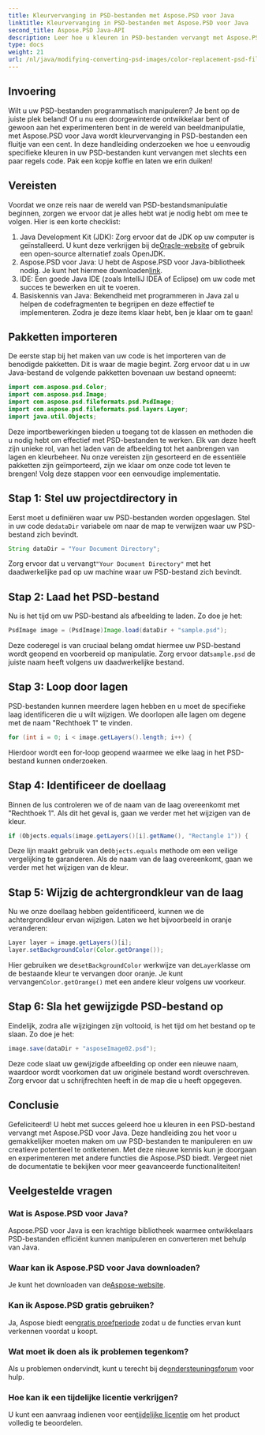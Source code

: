 ```yaml
---
title: Kleurvervanging in PSD-bestanden met Aspose.PSD voor Java
linktitle: Kleurvervanging in PSD-bestanden met Aspose.PSD voor Java
second_title: Aspose.PSD Java-API
description: Leer hoe u kleuren in PSD-bestanden vervangt met Aspose.PSD voor Java. Volg deze eenvoudige stapsgewijze handleiding om uw afbeeldingen efficiënt te manipuleren.
type: docs
weight: 21
url: /nl/java/modifying-converting-psd-images/color-replacement-psd-files/
---
```

## Invoering
Wilt u uw PSD-bestanden programmatisch manipuleren? Je bent op de juiste plek beland! Of u nu een doorgewinterde ontwikkelaar bent of gewoon aan het experimenteren bent in de wereld van beeldmanipulatie, met Aspose.PSD voor Java wordt kleurvervanging in PSD-bestanden een fluitje van een cent. In deze handleiding onderzoeken we hoe u eenvoudig specifieke kleuren in uw PSD-bestanden kunt vervangen met slechts een paar regels code. Pak een kopje koffie en laten we erin duiken!
## Vereisten
Voordat we onze reis naar de wereld van PSD-bestandsmanipulatie beginnen, zorgen we ervoor dat je alles hebt wat je nodig hebt om mee te volgen. Hier is een korte checklist:
1.  Java Development Kit (JDK): Zorg ervoor dat de JDK op uw computer is geïnstalleerd. U kunt deze verkrijgen bij de[Oracle-website](https://www.oracle.com/java/technologies/javase-jdk11-downloads.html) of gebruik een open-source alternatief zoals OpenJDK.
2.  Aspose.PSD voor Java: U hebt de Aspose.PSD voor Java-bibliotheek nodig. Je kunt het hiermee downloaden[link](https://releases.aspose.com/psd/java/).
3. IDE: Een goede Java IDE (zoals IntelliJ IDEA of Eclipse) om uw code met succes te bewerken en uit te voeren.
4. Basiskennis van Java: Bekendheid met programmeren in Java zal u helpen de codefragmenten te begrijpen en deze effectief te implementeren.
Zodra je deze items klaar hebt, ben je klaar om te gaan!
## Pakketten importeren
De eerste stap bij het maken van uw code is het importeren van de benodigde pakketten. Dit is waar de magie begint. Zorg ervoor dat u in uw Java-bestand de volgende pakketten bovenaan uw bestand opneemt:
```java
import com.aspose.psd.Color;
import com.aspose.psd.Image;
import com.aspose.psd.fileformats.psd.PsdImage;
import com.aspose.psd.fileformats.psd.layers.Layer;
import java.util.Objects;
```
Deze importbewerkingen bieden u toegang tot de klassen en methoden die u nodig hebt om effectief met PSD-bestanden te werken. Elk van deze heeft zijn unieke rol, van het laden van de afbeelding tot het aanbrengen van lagen en kleurbeheer.
Nu onze vereisten zijn gesorteerd en de essentiële pakketten zijn geïmporteerd, zijn we klaar om onze code tot leven te brengen! Volg deze stappen voor een eenvoudige implementatie.
## Stap 1: Stel uw projectdirectory in
 Eerst moet u definiëren waar uw PSD-bestanden worden opgeslagen. Stel in uw code de`dataDir` variabele om naar de map te verwijzen waar uw PSD-bestand zich bevindt.
```java
String dataDir = "Your Document Directory";
```
 Zorg ervoor dat u vervangt`"Your Document Directory"` met het daadwerkelijke pad op uw machine waar uw PSD-bestand zich bevindt.
## Stap 2: Laad het PSD-bestand
Nu is het tijd om uw PSD-bestand als afbeelding te laden. Zo doe je het:
```java
PsdImage image = (PsdImage)Image.load(dataDir + "sample.psd");
```
 Deze coderegel is van cruciaal belang omdat hiermee uw PSD-bestand wordt geopend en voorbereid op manipulatie. Zorg ervoor dat`sample.psd` de juiste naam heeft volgens uw daadwerkelijke bestand.
## Stap 3: Loop door lagen
PSD-bestanden kunnen meerdere lagen hebben en u moet de specifieke laag identificeren die u wilt wijzigen. We doorlopen alle lagen om degene met de naam "Rechthoek 1" te vinden.
```java
for (int i = 0; i < image.getLayers().length; i++) {
```
Hierdoor wordt een for-loop geopend waarmee we elke laag in het PSD-bestand kunnen onderzoeken.
## Stap 4: Identificeer de doellaag
Binnen de lus controleren we of de naam van de laag overeenkomt met "Rechthoek 1". Als dit het geval is, gaan we verder met het wijzigen van de kleur.
```java
if (Objects.equals(image.getLayers()[i].getName(), "Rectangle 1")) {
```
 Deze lijn maakt gebruik van de`Objects.equals` methode om een veilige vergelijking te garanderen. Als de naam van de laag overeenkomt, gaan we verder met het wijzigen van de kleur.
## Stap 5: Wijzig de achtergrondkleur van de laag
Nu we onze doellaag hebben geïdentificeerd, kunnen we de achtergrondkleur ervan wijzigen. Laten we het bijvoorbeeld in oranje veranderen:
```java
Layer layer = image.getLayers()[i];
layer.setBackgroundColor(Color.getOrange());
```
 Hier gebruiken we de`setBackgroundColor` werkwijze van de`Layer`klasse om de bestaande kleur te vervangen door oranje. Je kunt vervangen`Color.getOrange()` met een andere kleur volgens uw voorkeur.
## Stap 6: Sla het gewijzigde PSD-bestand op
Eindelijk, zodra alle wijzigingen zijn voltooid, is het tijd om het bestand op te slaan. Zo doe je het:
```java
image.save(dataDir + "asposeImage02.psd");
```
Deze code slaat uw gewijzigde afbeelding op onder een nieuwe naam, waardoor wordt voorkomen dat uw originele bestand wordt overschreven. Zorg ervoor dat u schrijfrechten heeft in de map die u heeft opgegeven.
## Conclusie
Gefeliciteerd! U hebt met succes geleerd hoe u kleuren in een PSD-bestand vervangt met Aspose.PSD voor Java. Deze handleiding zou het voor u gemakkelijker moeten maken om uw PSD-bestanden te manipuleren en uw creatieve potentieel te ontketenen. Met deze nieuwe kennis kun je doorgaan en experimenteren met andere functies die Aspose.PSD biedt. Vergeet niet de documentatie te bekijken voor meer geavanceerde functionaliteiten!
## Veelgestelde vragen
### Wat is Aspose.PSD voor Java?
Aspose.PSD voor Java is een krachtige bibliotheek waarmee ontwikkelaars PSD-bestanden efficiënt kunnen manipuleren en converteren met behulp van Java.
### Waar kan ik Aspose.PSD voor Java downloaden?
 Je kunt het downloaden van de[Aspose-website](https://releases.aspose.com/psd/java/).
### Kan ik Aspose.PSD gratis gebruiken?
 Ja, Aspose biedt een[gratis proefperiode](https://releases.aspose.com/) zodat u de functies ervan kunt verkennen voordat u koopt.
### Wat moet ik doen als ik problemen tegenkom?
 Als u problemen ondervindt, kunt u terecht bij de[ondersteuningsforum](https://forum.aspose.com/c/psd/34) voor hulp.
### Hoe kan ik een tijdelijke licentie verkrijgen?
 U kunt een aanvraag indienen voor een[tijdelijke licentie](https://purchase.aspose.com/temporary-license/) om het product volledig te beoordelen.